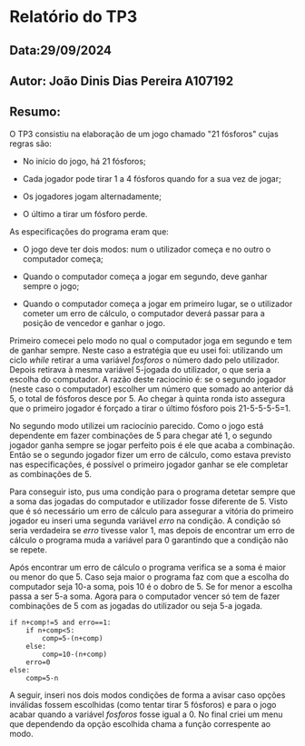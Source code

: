# Relatório do TP3
## Data:29/09/2024
## Autor: João Dinis Dias Pereira A107192

## Resumo:
O TP3 consistiu na elaboração de um jogo chamado "21 fósforos" cujas regras são: 

* No início do jogo, há 21 fósforos; 

* Cada jogador pode tirar 1 a 4 fósforos quando for a sua vez de jogar; 

* Os jogadores jogam alternadamente; 

* O último a tirar um fósforo perde. 

 

As especificações do programa eram que: 

 

* O jogo deve ter dois modos: num o utilizador começa e no outro o computador começa; 

* Quando o computador começa a jogar em segundo, deve ganhar sempre o jogo; 

* Quando o computador começa a jogar em primeiro lugar, se o utilizador cometer um erro de cálculo, o computador deverá passar para a posição de vencedor e ganhar o jogo. 


Primeiro comecei pelo modo no qual o computador joga em segundo e tem de ganhar sempre. Neste caso a estratégia que eu usei foi: utilizando um ciclo *while* retirar a uma variável *fosforos* o número dado pelo utilizador. Depois retirava à mesma variável 5-jogada do utilizador, o que seria a escolha do computador. A razão deste raciocínio é: se o segundo jogador (neste caso o computador) escolher um número que somado ao anterior dá 5, o total de fósforos desce por 5. Ao chegar à quinta ronda isto assegura que o primeiro jogador é forçado a tirar o último fósforo pois 21-5-5-5-5=1. 

 

No segundo modo utilizei um raciocínio parecido. Como o jogo está dependente em fazer combinações de 5 para chegar até 1, o segundo jogador ganha sempre se jogar perfeito pois é ele que acaba a combinação. Então se o segundo jogador fizer um erro de cálculo, como estava previsto nas especificações, é possível o primeiro jogador ganhar se ele completar as combinações de 5. 

Para conseguir isto, pus uma condição para o programa detetar sempre que a soma das jogadas do computador e utilizador fosse diferente de 5. Visto que é só necessário um erro de cálculo para assegurar a vitória do primeiro jogador eu inseri uma segunda variável *erro* na condição. A condição só seria verdadeira se *erro* tivesse valor 1, mas depois de encontrar um erro de cálculo o programa muda a variável para 0 garantindo que a condição não se repete. 

Após encontrar um erro de cálculo o programa verifica se a soma é maior ou menor do que 5. Caso seja maior o programa faz com que a escolha do computador seja 10-a soma, pois 10 é o dobro de 5. Se for menor a escolha passa a ser 5-a soma. Agora para o computador vencer só tem de fazer combinações de 5 com as jogadas do utilizador ou seja 5-a jogada. 

```
if n+comp!=5 and erro==1: 
    if n+comp<5: 
        comp=5-(n+comp) 
    else: 
        comp=10-(n+comp) 
    erro=0 
else: 
    comp=5-n 
```

A seguir, inseri nos dois modos condições de forma a avisar caso opções inválidas fossem escolhidas (como tentar tirar 5 fósforos) e para o jogo acabar quando a variável *fosforos* fosse igual a 0. No final criei um menu que dependendo da opção escolhida chama a função correspente ao modo.

 
